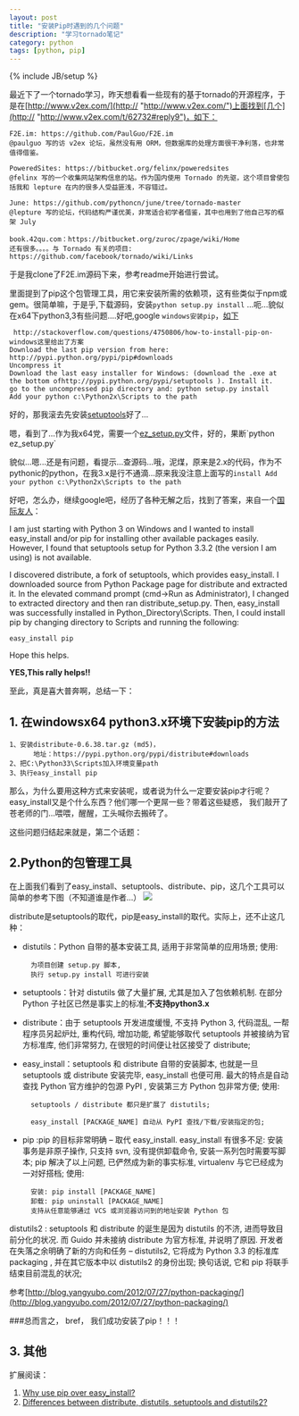 ```yaml
---
layout: post
title: "安装Pip时遇到的几个问题"
description: "学习tornado笔记"
category: python
tags: [python, pip]
---
```

{% include JB/setup %}

最近下了一个tornado学习，昨天想看看一些现有的基于tornado的开源程序，于是在[http://www.v2ex.com/](http:// "http://www.v2ex.com/")上面找到[几个](http:// "http://www.v2ex.com/t/62732#reply9")，如下：

	F2E.im: https://github.com/PaulGuo/F2E.im
	@paulguo 写的访 v2ex 论坛，虽然没有用 ORM，但数据库的处理方面很干净利落，也非常值得借鉴。

	PoweredSites: https://bitbucket.org/felinx/poweredsites
	@felinx 写的一个收集网站架构信息的站。作为国内使用 Tornado 的先驱，这个项目曾使包括我和 lepture 在内的很多人受益匪浅，不容错过。

	June: https://github.com/pythoncn/june/tree/tornado-master
	@lepture 写的论坛，代码结构严谨优美，非常适合初学者借鉴，其中也用到了他自己写的框架 July

	book.42qu.com：https://bitbucket.org/zuroc/zpage/wiki/Home
	还有很多。。。。与 Tornado 有关的项目: https://github.com/facebook/tornado/wiki/Links

于是我clone了F2E.im源码下来，参考readme开始进行尝试。

里面提到了pip这个包管理工具，用它来安装所需的依赖项，这有些类似于npm或gem。很简单嘛，于是乎,下载源码，安装`python setup.py install` ...呃...貌似在x64下python3,3有些问题....好吧,google `windows安装pip`，[如下](http:// "http://blog.sina.com.cn/s/blog_4e1354b101017tl7.html")
	

	 http://stackoverflow.com/questions/4750806/how-to-install-pip-on-windows这里给出了方案
	Download the last pip version from here: http://pypi.python.org/pypi/pip#downloads
	Uncompress it
	Download the last easy installer for Windows: (download the .exe at the bottom ofhttp://pypi.python.org/pypi/setuptools ). Install it.
	go to the uncompressed pip directory and: python setup.py install
	Add your python c:\Python2x\Scripts to the path

好的，那我滚去先安装[setuptools](http:// "https://pypi.python.org/pypi/setuptools")好了...

嗯，看到了...作为我x64党，需要一个[ez_setup.py](http:// "http://peak.telecommunity.com/dist/ez_setup.py")文件，好的，果断`python ez_setup.py`

貌似...嗯...还是有问题，看提示...查源码...哦，泥煤，原来是2.x的代码，作为不pythonic的python，在我3.x是行不通滴...原来我没注意上面写的`install
	Add your python c:\Python2x\Scripts to the path`

好吧，怎么办，继续google吧，经历了各种无解之后，找到了答案，来自一个[国际友人](http:// "http://www.khattam.info/howto-install-easy_install-and-pip-in-python-3-windows-2011-09-27.html")：

I am just starting with Python 3 on Windows and I wanted to install easy_install and/or pip for installing other available packages easily. However, I found that setuptools setup for Python 3.3.2 (the version I am using) is not available.


I discovered distribute, a fork of setuptools, which provides easy_install. I downloaded source from Python Package page for distribute and extracted it. In the elevated command prompt (cmd->Run as Administrator), I changed to extracted directory and then ran distribute_setup.py. Then, easy_install was successfully installed in Python_Directory\Scripts. Then, I could install pip by changing directory to Scripts and running the following:

	easy_install pip

Hope this helps.

**YES,This rally helps!!**

至此，真是喜大普奔啊，总结一下：

## 1. 在windowsx64 python3.x环境下安装pip的方法

	1、安装distribute-0.6.38.tar.gz (md5)，
	   	  地址：https://pypi.python.org/pypi/distribute#downloads
	2、把C:\Python33\Scripts加入环境变量path
    3、执行easy_install pip

那么，为什么要用这种方式来安装呢，或者说为什么一定要安装pip才行呢？easy_install又是个什么东西？他们哪一个更屌一些？带着这些疑惑， 我们敲开了苍老师的门...喂喂，醒醒，工头喊你去搬砖了。


这些问题归结起来就是，第二个话题：

## 2.Python的包管理工具

在上面我们看到了easy_install、setuptools、distribute、pip，这几个工具可以简单的参考下图（不知道谁是作者...）
![](http://microacup.github.io/assets/images/python-pip-distribute.png)

distribute是setuptools的取代，pip是easy_install的取代。实际上，还不止这几种：



- distutils：Python 自带的基本安装工具, 适用于非常简单的应用场景; 使用:

		为项目创建 setup.py 脚本,
		执行 setup.py install 可进行安装

- setuptools：针对 distutils 做了大量扩展, 尤其是加入了包依赖机制. 在部分 Python 子社区已然是事实上的标准;**不支持python3.x**

- distribute：由于 setuptools 开发进度缓慢, 不支持 Python 3, 代码混乱, 一帮程序员另起炉灶, 重构代码, 增加功能, 希望能够取代 setuptools 并被接纳为官方标准库, 他们非常努力, 在很短的时间便让社区接受了 distribute;


- easy_install：setuptools 和 distribute 自带的安装脚本, 也就是一旦 setuptools 或 distribute 安装完毕, easy_install 也便可用. 最大的特点是自动查找 Python 官方维护的包源 PyPI , 安装第三方 Python 包非常方便; 使用:


		setuptools / distribute 都只是扩展了 distutils;

		easy_install [PACKAGE_NAME] 自动从 PyPI 查找/下载/安装指定的包;



- pip :pip 的目标非常明确 – 取代 easy_install. easy_install 有很多不足: 安装事务是非原子操作, 只支持 svn, 没有提供卸载命令, 安装一系列包时需要写脚本; pip 解决了以上问题, 已俨然成为新的事实标准, virtualenv 与它已经成为一对好搭档; 使用:

		安装: pip install [PACKAGE_NAME]
		卸载: pip uninstall [PACKAGE_NAME]
		支持从任意能够通过 VCS 或浏览器访问到的地址安装 Python 包

distutils2 : setuptools 和 distribute 的诞生是因为 distutils 的不济, 进而导致目前分化的状况. 而 Guido 并未接纳 distribute 为官方标准, 并说明了原因. 开发者在失落之余明确了新的方向和任务 – distutils2, 它将成为 Python 3.3 的标准库 packaging , 并在其它版本中以 distutils2 的身份出现; 换句话说, 它和 pip 将联手结束目前混乱的状况;

参考[http://blog.yangyubo.com/2012/07/27/python-packaging/](http://blog.yangyubo.com/2012/07/27/python-packaging/)

###总而言之， bref， 我们成功安装了pip！！！

## 3. 其他 ##

扩展阅读：



1. [Why use pip over easy_install?](http://stackoverflow.com/questions/3220404/why-use-pip-over-easy-install)
2. [Differences between distribute, distutils, setuptools and distutils2?](http://stackoverflow.com/questions/6344076/differences-between-distribute-distutils-setuptools-and-distutils2)
